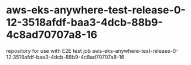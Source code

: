 # aws-eks-anywhere-test-release-0-12-3518afdf-baa3-4dcb-88b9-4c8ad70707a8-16
repository for use with E2E test job aws-eks-anywhere-test-release-0-12:3518afdf-baa3-4dcb-88b9-4c8ad70707a8-16
